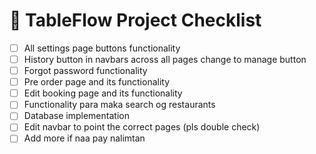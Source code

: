 # 🧾 TableFlow Project Checklist

- [ ] All settings page buttons functionality
- [ ] History button in navbars across all pages change to manage button
- [ ] Forgot password functionality
- [ ] Pre order page and its functionality
- [ ] Edit booking page and its functionality
- [ ] Functionality para maka search og restaurants
- [ ] Database implementation
- [ ] Edit navbar to point the correct pages (pls double check)
- [ ] Add more if naa pay nalimtan
